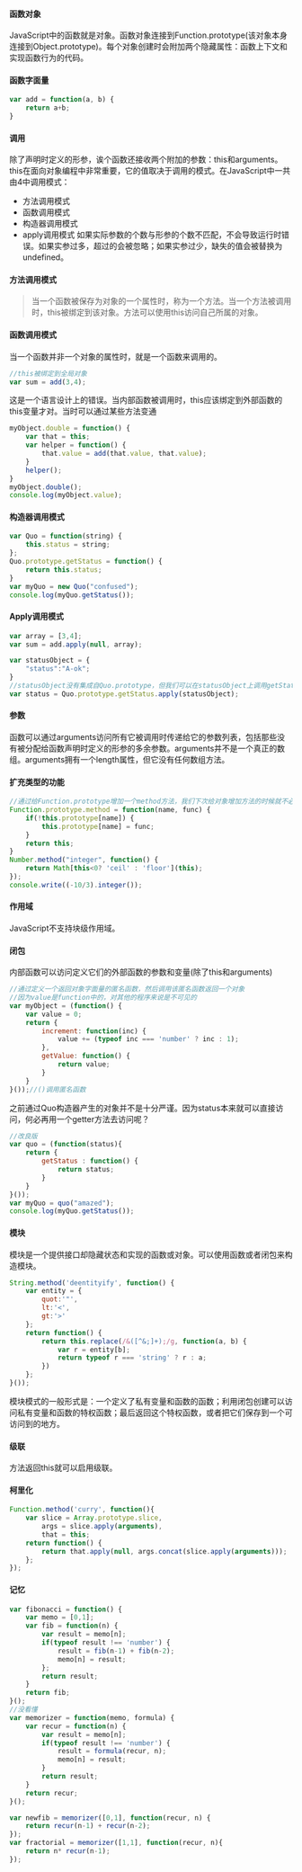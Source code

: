 #### 函数对象
JavaScript中的函数就是对象。函数对象连接到Function.prototype(该对象本身连接到Object.prototype)。每个对象创建时会附加两个隐藏属性：函数上下文和实现函数行为的代码。
#### 函数字面量
```JavaScript
var add = function(a, b) {
    return a+b;
}
```
#### 调用
除了声明时定义的形参，诶个函数还接收两个附加的参数：this和arguments。this在面向对象编程中非常重要，它的值取决于调用的模式。在JavaScript中一共由4中调用模式：
- 方法调用模式
- 函数调用模式
- 构造器调用模式
- apply调用模式
如果实际参数的个数与形参的个数不匹配，不会导致运行时错误。如果实参过多，超过的会被忽略；如果实参过少，缺失的值会被替换为undefined。

#### 方法调用模式
> 当一个函数被保存为对象的一个属性时，称为一个方法。当一个方法被调用时，this被绑定到该对象。方法可以使用this访问自己所属的对象。

#### 函数调用模式
当一个函数并非一个对象的属性时，就是一个函数来调用的。
```JavaScript
//this被绑定到全局对象
var sum = add(3,4);
```
这是一个语言设计上的错误。当内部函数被调用时，this应该绑定到外部函数的this变量才对。当时可以通过某些方法变通
```JavaScript
myObject.double = function() {
    var that = this;
    var helper = function() {
        that.value = add(that.value, that.value);
    }
    helper();
}
myObject.double();
console.log(myObject.value);
```
#### 构造器调用模式
```JavaScript
var Quo = function(string) {
    this.status = string;
};
Quo.prototype.getStatus = function() {
    return this.status;
}
var myQuo = new Quo("confused");
console.log(myQuo.getStatus());
```

#### Apply调用模式
```JavaScript
var array = [3,4];
var sum = add.apply(null, array);

var statusObject = {
    "status":"A-ok";
}
//statusObject没有集成自Quo.prototype，但我们可以在statusObject上调用getStatus方法
var status = Quo.prototype.getStatus.apply(statusObject);

```
#### 参数
函数可以通过arguments访问所有它被调用时传递给它的参数列表，包括那些没有被分配给函数声明时定义的形参的多余参数。arguments并不是一个真正的数组。arguments拥有一个length属性，但它没有任何数组方法。
#### 扩充类型的功能
```JavaScript
//通过给Function.prototype增加一个method方法，我们下次给对象增加方法的时候就不必键入prototype这几个字符
Function.prototype.method = function(name, func) {
    if(!this.prototype[name]) {
        this.prototype[name] = func;
    }
    return this;
}
Number.method("integer", function() {
    return Math[this<0? 'ceil' : 'floor'](this);
});
console.write((-10/3).integer());
```
#### 作用域
JavaScript不支持块级作用域。
#### 闭包
内部函数可以访问定义它们的外部函数的参数和变量(除了this和arguments)
```JavaScript
//通过定义一个返回对象字面量的匿名函数，然后调用该匿名函数返回一个对象
//因为value是function中的，对其他的程序来说是不可见的
var myObject = (function() {
    var value = 0;
    return {
        increment: function(inc) {
            value += (typeof inc === 'number' ? inc : 1);
        },
        getValue: function() {
            return value;
        }
    }
}());//()调用匿名函数
```
之前通过Quo构造器产生的对象并不是十分严谨。因为status本来就可以直接访问，何必再用一个getter方法去访问呢？
```JavaScript
//改良版
var quo = (function(status){
    return {
        getStatus : function() {
            return status;
        }
    }
}());
var myQuo = quo("amazed");
console.log(myQuo.getStatus());
```
#### 模块
模块是一个提供接口却隐藏状态和实现的函数或对象。可以使用函数或者闭包来构造模块。
```JavaScript
String.method('deentityify', function() {
    var entity = {
        quot:'"',
        lt:'<',
        gt:'>'
    };
    return function() {
        return this.replace(/&([^&;]+);/g, function(a, b) {
            var r = entity[b];
            return typeof r === 'string' ? r : a;
        })
    };
}());
```
模块模式的一般形式是：一个定义了私有变量和函数的函数；利用闭包创建可以访问私有变量和函数的特权函数；最后返回这个特权函数，或者把它们保存到一个可访问到的地方。
#### 级联
方法返回this就可以启用级联。
#### 柯里化
```JavaScript
Function.method('curry', function(){
    var slice = Array.prototype.slice,
        args = slice.apply(arguments),
        that = this;
    return function() {
        return that.apply(null, args.concat(slice.apply(arguments)));
    };
});
```
#### 记忆
```JavaScript
var fibonacci = function() {
    var memo = [0,1];
    var fib = function(n) {
        var result = memo[n];
        if(typeof result !== 'number') {
            result = fib(n-1) + fib(n-2);
            memo[n] = result;
        };
        return result;
    }
    return fib;
}();
//没看懂
var memorizer = function(memo, formula) {
    var recur = function(n) {
        var result = memo[n];
        if(typeof result !== 'number') {
            result = formula(recur, n);
            memo[n] = result;
        }
        return result;
    }
    return recur;
}();

var newfib = memorizer([0,1], function(recur, n) {
    return recur(n-1) + recur(n-2);
});
var fractorial = memorizer([1,1], function(recur, n){
    return n* recur(n-1);
});
```
